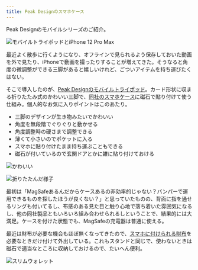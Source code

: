 ```yaml
---
title: Peak Designのスマホケース
---
```

Peak Designのモバイルシリーズのご紹介。

![](https://lh3.googleusercontent.com/T_KC2ynOaJyiRZULGnXpwbDOUfiypMGXBdzpgMThbl-O0HYO09A4r39Fnhf6pmMKS_gFGS4mAmvrg_Rr8BcAcakK9kEjkeY0bitJfY3zmKG9j0U1lsh-kWUe8mWU8y9GeTl4Hu2S7iaWSOs-54pD8Q "モバイルトライポッドとiPhone 12 Pro Max")

最近よく散歩に行くようになり、オフラインで見られるよう保存しておいた動画を外で見たり、iPhoneで動画を撮ったりすることが増えてきた。そうなると角度の微調整ができる三脚があると嬉しいけれど、ごついアイテムを持ち運びたくはない。

そこで導入したのが、[Peak Designのモバイルトライポッド](https://www.amazon.co.jp/dp/B09FRZPLL3)。カード形状に収まる折りたたみ式のかわいい三脚で、[同社のスマホケース](https://www.amazon.co.jp/dp/B09FP3HP7Z?)に磁石で貼り付けて使う仕組み。個人的なお気に入りポイントはこのあたり。

*   三脚のデザインが生き物みたいでかわいい
*   角度を無段階でぐりぐりと動かせる
*   角度調整時の硬さまで調整できる
*   薄くて小さいのでポケットに入る
*   スマホに貼り付けたまま持ち運ぶこともできる
*   磁石が付いているので玄関ドアとかに雑に貼り付けておける

![](https://lh4.googleusercontent.com/wj9yZXs-E64VSJIgfe8wlHMaJxcFlVkVXou-7FplnE76UdRIWJi9LAsYCGEtbMGdeqjCkHMIBYAYx-Q_CubJNs62NfHqRhFtg0cK4mFUSaxGGBtH2PdLIbLYCW6HfmdyLnUA73Ky3P9G7xbiwOt1ww "かわいい")

![](https://lh4.googleusercontent.com/0jbKKefRfb-sso03Kmvxa3Rs2CTyo3-ZAIPLblAbx_hqxDPrCNmoWVVEAri3x9R-k_hhOIa10VnzvTiKxjKk1DLcNaTXKoTagD0UoMv1g3w97iZmftswNoMgP8HdMSBmz_4ZQzDCK5TEiLMkndjRhA "折りたたんだ様子")

最初は「MagSafeあるんだからケースあるの非効率的じゃない？バンパーで運用できるものを探したほうが良くない？」と思っていたものの、背面に指を通せるリングも付いてるし、布感のある見た目と触り心地で落ち着いた雰囲気になるし、他の同社製品ともいろいろ組み合わせられるしということで、結果的には大満足。ケースを付けた状態でも、MagSafeの充電器は普通に使える。

最近は財布が必要な機会もほぼ無くなってきたので、[スマホに付けられる財布](https://www.amazon.co.jp/dp/B09FSGW671)を必要なときだけ付けて外出している。これもスタンドと同じで、使わないときは磁石で適当なところに収納しておけるので、たいへん便利。

![](https://lh6.googleusercontent.com/PRP-qhbwMwBiMqEdonS-2FFYpfajIZsoI8GDkPuDrFRH1T3wUL45QwqvOPuSUnDVG5z5Z51ByAkF8O6DUsvWLI_W5iu5k741k0FzotgB3Mq03mFvZrVQl_nPatEpSRB0i6e1Pc5wU0vYFSu-lScuHQ "スリムウォレット")
